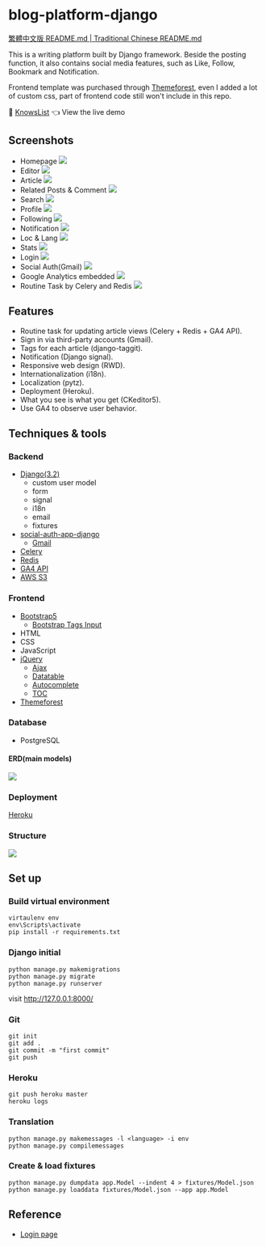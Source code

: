 # blog-platform-django


[繁體中文版 README.md | Traditional Chinese README.md]()

This is a writing platform built by Django framework. Beside the posting function, it also contains social media features, such as Like, Follow, Bookmark and Notification.

Frontend template was purchased through [Themeforest](https://themeforest.net/), even I added a lot of custom css, part of frontend code still won't include in this repo.

:link: [KnowsList](https://www.knowslist.com/) :point_left: View the live demo


## Screenshots

- Homepage
![](https://github.com/ycy-tw/blog-platform-django/blob/91d9370bc365353d02b71e53dbac52b4c4d0934e/screenshots/home_en.PNG)
- Editor
![](https://github.com/ycy-tw/blog-platform-django/blob/91d9370bc365353d02b71e53dbac52b4c4d0934e/screenshots/editor_en.PNG)
- Article
![](https://github.com/ycy-tw/blog-platform-django/blob/91d9370bc365353d02b71e53dbac52b4c4d0934e/screenshots/article_en.PNG)
- Related Posts & Comment
![](https://github.com/ycy-tw/blog-platform-django/blob/91d9370bc365353d02b71e53dbac52b4c4d0934e/screenshots/rel_comment_en.PNG)
- Search
![](https://github.com/ycy-tw/blog-platform-django/blob/91d9370bc365353d02b71e53dbac52b4c4d0934e/screenshots/search_en.PNG)
- Profile
![](https://github.com/ycy-tw/blog-platform-django/blob/91d9370bc365353d02b71e53dbac52b4c4d0934e/screenshots/profile_en.PNG)
- Following
![](https://github.com/ycy-tw/blog-platform-django/blob/91d9370bc365353d02b71e53dbac52b4c4d0934e/screenshots/following_en.PNG)
- Notification
![](https://github.com/ycy-tw/blog-platform-django/blob/91d9370bc365353d02b71e53dbac52b4c4d0934e/screenshots/notification_en.PNG)
- Loc & Lang
![](https://github.com/ycy-tw/blog-platform-django/blob/91d9370bc365353d02b71e53dbac52b4c4d0934e/screenshots/loc_lang_en.PNG)
- Stats
![](https://github.com/ycy-tw/blog-platform-django/blob/91d9370bc365353d02b71e53dbac52b4c4d0934e/screenshots/stats_en.PNG)
- Login
![](https://github.com/ycy-tw/blog-platform-django/blob/91d9370bc365353d02b71e53dbac52b4c4d0934e/screenshots/login_en.PNG)
- Social Auth(Gmail)
![](https://github.com/ycy-tw/blog-platform-django/blob/91d9370bc365353d02b71e53dbac52b4c4d0934e/screenshots/gmail_auth.PNG)
- Google Analytics embedded
![](https://github.com/ycy-tw/blog-platform-django/blob/91d9370bc365353d02b71e53dbac52b4c4d0934e/screenshots/ga.PNG)
- Routine Task by Celery and Redis
![](https://github.com/ycy-tw/blog-platform-django/blob/91d9370bc365353d02b71e53dbac52b4c4d0934e/screenshots/celery.PNG)

## Features

- Routine task for updating article views (Celery + Redis + GA4 API).
- Sign in via third-party accounts (Gmail).
- Tags for each article (django-taggit).
- Notification (Django signal).
- Responsive web design (RWD).
- Internationalization (i18n).
- Localization (pytz).
- Deployment (Heroku).
- What you see is what you get (CKeditor5).
- Use GA4 to observe user behavior.


## Techniques & tools
### Backend
- [Django(3.2)](https://www.djangoproject.com/)
    - custom user model
    - form
    - signal
    - i18n
    - email
    - fixtures
- [social-auth-app-django](https://github.com/python-social-auth/social-app-django)
    - [Gmail](https://python-social-auth.readthedocs.io/en/latest/configuration/django.html)
- [Celery](https://docs.celeryq.dev/en/stable/getting-started/introduction.html)
- [Redis](https://docs.redis.com/latest/rs/references/client_references/client_python/)
- [GA4 API](https://developers.google.com/analytics/devguides/reporting/data/v1)
- [AWS S3](https://aws.amazon.com/s3/)

### Frontend
- [Bootstrap5](https://getbootstrap.com/)
    - [Bootstrap Tags Input](https://bootstrap-tagsinput.github.io/bootstrap-tagsinput/examples/)
- HTML
- CSS
- JavaScript
- [jQuery](https://jquery.com/)
    - [Ajax](https://api.jquery.com/jquery.ajax/)
    - [Datatable](https://datatables.net/)
    - [Autocomplete](https://jqueryui.com/autocomplete/)
    - [TOC](https://ndabas.github.io/toc/)
- [Themeforest](https://themeforest.net/)

### Database
- PostgreSQL

#### ERD(main models)

![](https://github.com/ycy-tw/blog-platform-django/blob/91d9370bc365353d02b71e53dbac52b4c4d0934e/screenshots/ERD.png)


### Deployment

[Heroku](https://www.heroku.com/)


### Structure

![](https://github.com/ycy-tw/blog-platform-django/blob/91d9370bc365353d02b71e53dbac52b4c4d0934e/screenshots/structure.png)


## Set up
### Build virtual environment
```
virtaulenv env
env\Scripts\activate
pip install -r requirements.txt
```

### Django initial
```
python manage.py makemigrations
python manage.py migrate
python manage.py runserver
```
visit http://127.0.0.1:8000/


### Git
```git
git init
git add .
git commit -m "first commit"
git push
```

### Heroku
```
git push heroku master
heroku logs
```

### Translation
```
python manage.py makemessages -l <language> -i env
python manage.py compilemessages
```

### Create & load fixtures
```
python manage.py dumpdata app.Model --indent 4 > fixtures/Model.json
python manage.py loaddata fixtures/Model.json --app app.Model
```

## Reference
- [Login page](https://codepen.io/BetaNow/pen/zYNPPJe)



